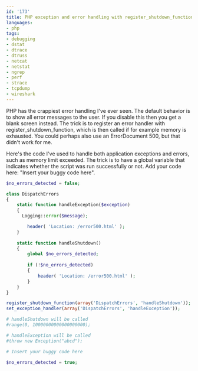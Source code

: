 ```yaml
---
id: '173'
title: PHP exception and error handling with register_shutdown_function and set_exception_handler
languages:
- php
tags:
- debugging
- dstat
- dtrace
- dtruss
- netcat
- netstat
- ngrep
- perf
- strace
- tcpdump
- wireshark
---
```

PHP has the crappiest error handling I've ever seen. The default behavior is to show all error messages to the user. If you disable this then you get a blank screen instead. The trick is to register an error handler with register\_shutdown\_function, which is then called if for example memory is exhausted. You could perhaps also use an ErrorDocument 500, but that didn't work for me.

Here's the code I've used to handle both application exceptions and errors, such as memory limit exceeded. The trick is to have a global variable that indicates whether the script was run successfully or not. Add your code here: "Insert your buggy code here".


```php
$no_errors_detected = false;

class DispatchErrors 
{
	static function handleException($exception) 
	{
	  Logging::error($message);

		header( 'Location: /error500.html' );
	}
	
	static function handleShutdown()
	{
		global $no_errors_detected;
		
		if (!$no_errors_detected)
		{
			header( 'Location: /error500.html' );
		}		
	}
}

register_shutdown_function(array('DispatchErrors', 'handleShutdown'));
set_exception_handler(array('DispatchErrors', 'handleException'));

# handleShutdown will be called
#range(0, 10000000000000000000);

# handleException will be called
#throw new Exception("abcd");

# Insert your buggy code here

$no_errors_detected = true;
```
    


